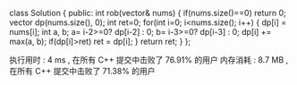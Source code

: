class Solution {
public:
    int rob(vector<int>& nums) {
        if(nums.size()==0) return 0;
        vector<int> dp(nums.size(), 0);
        int ret=0;
        for(int i=0; i<nums.size(); i++)
        {
            dp[i] = nums[i];
            int a, b;
            a= i-2>=0? dp[i-2] : 0;
            b= i-3>=0? dp[i-3] : 0;
            dp[i] += max(a, b);
            if(dp[i]>ret) ret = dp[i];
        }
        return ret;
    }
};

执行用时 :
4 ms
, 在所有 C++ 提交中击败了
76.91%
的用户
内存消耗 :
8.7 MB
, 在所有 C++ 提交中击败了
71.38%
的用户